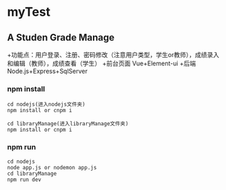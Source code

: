 # myTest
## A Studen Grade Manage

+功能点：用户登录、注册、密码修改（注意用户类型，学生or教师），成绩录入和编辑（教师），成绩查看（学生）
+前台页面 Vue+Element-ui
+后端 Node.js+Express+SqlServer

### npm install

```
cd nodejs(进入nodejs文件夹)
npm install or cnpm i

cd libraryManage(进入libraryManage文件夹)
npm install or cnpm i
```
### npm run 
```
cd nodejs
node app.js or nodemon app.js
cd libraryManage
npm run dev
```
